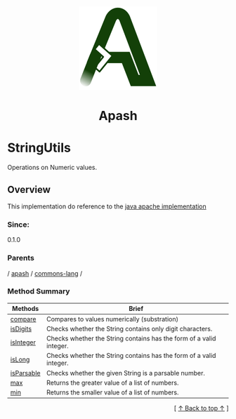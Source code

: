 
<div align='center' id='apash-top'>
  <a href='https://github.com/hastec-fr/apash'>
    <img alt='apash-logo' src='../../../../../../assets/apash-logo.svg'/>
  </a>

  # Apash
</div>

# StringUtils

Operations on Numeric values.

## Overview

This implementation do reference to the [java apache implementation](https://commons.apache.org/proper/commons-lang/javadocs/api-release/org/apache/commons/lang3/math/NumberUtils.html)

### Since:
0.1.0

### Parents
<!-- apash.parentBegin -->
[](../../../.md) / [apash](../../apash.md) / [commons-lang](../commons-lang.md) / 
<!-- apash.parentEnd -->

### Method Summary
<!-- apash.summaryTableBegin -->
| Methods                  | Brief                                 |
|--------------------------|---------------------------------------|
|[compare](NumberUtils/compare.md)|Compares to values numerically (substration)|
|[isDigits](NumberUtils/isDigits.md)|Checks whether the String contains only digit characters.|
|[isInteger](NumberUtils/isInteger.md)|Checks whether the String contains has the form of a valid integer.|
|[isLong](NumberUtils/isLong.md)|Checks whether the String contains has the form of a valid integer.|
|[isParsable](NumberUtils/isParsable.md)|Checks whether the given String is a parsable number.|
|[max](NumberUtils/max.md)|Returns the greater value of a list of numbers.|
|[min](NumberUtils/min.md)|Returns the smaller value of a list of numbers.|
<!-- apash.summaryTableEnd -->



  <div align='right'>[ <a href='#apash-top'>↑ Back to top ↑</a> ]</div>


